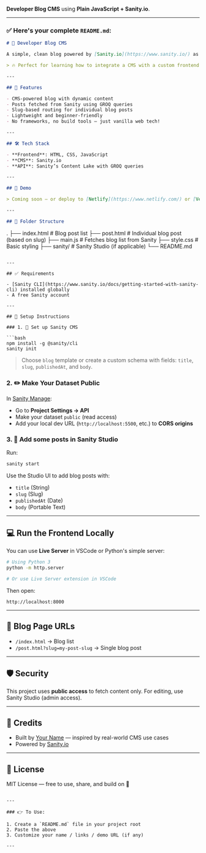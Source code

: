  **Developer Blog CMS** using **Plain JavaScript + Sanity.io**.

---

### ✅ Here's your complete `README.md`:

```md
# 🧠 Developer Blog CMS

A simple, clean blog powered by [Sanity.io](https://www.sanity.io/) as a headless CMS and plain JavaScript for the frontend. Built from scratch without any frameworks — just **HTML**, **CSS**, and **JS**.

> 🔥 Perfect for learning how to integrate a CMS with a custom frontend.

---

## 🚀 Features

- CMS-powered blog with dynamic content
- Posts fetched from Sanity using GROQ queries
- Slug-based routing for individual blog posts
- Lightweight and beginner-friendly
- No frameworks, no build tools — just vanilla web tech!

---

## 🛠️ Tech Stack

- **Frontend**: HTML, CSS, JavaScript
- **CMS**: Sanity.io
- **API**: Sanity’s Content Lake with GROQ queries

---

## 📸 Demo

> Coming soon — or deploy to [Netlify](https://www.netlify.com/) or [Vercel](https://vercel.com/) and drop a link here!

---

## 🧩 Folder Structure

```

.
├── index.html        # Blog post list
├── post.html         # Individual blog post (based on slug)
├── main.js           # Fetches blog list from Sanity
├── style.css         # Basic styling
├── sanity/           # Sanity Studio (if applicable)
└── README.md

````

---

## ✅ Requirements

- [Sanity CLI](https://www.sanity.io/docs/getting-started-with-sanity-cli) installed globally
- A free Sanity account

---

## 🧰 Setup Instructions

### 1. 🧱 Set up Sanity CMS

```bash
npm install -g @sanity/cli
sanity init
````

> Choose `blog` template or create a custom schema with fields: `title`, `slug`, `publishedAt`, and `body`.

### 2. ✏️ Make Your Dataset Public

In [Sanity Manage](https://www.sanity.io/manage):

* Go to **Project Settings → API**
* Make your dataset `public` (read access)
* Add your local dev URL (`http://localhost:5500`, etc.) to **CORS origins**

### 3. 🧪 Add some posts in Sanity Studio

Run:

```bash
sanity start
```

Use the Studio UI to add blog posts with:

* `title` (String)
* `slug` (Slug)
* `publishedAt` (Date)
* `body` (Portable Text)

---

## 💻 Run the Frontend Locally

You can use **Live Server** in VSCode or Python's simple server:

```bash
# Using Python 3
python -m http.server

# Or use Live Server extension in VSCode
```

Then open:

```
http://localhost:8000
```

---

## 📄 Blog Page URLs

* `/index.html` → Blog list
* `/post.html?slug=my-post-slug` → Single blog post

---

## 🛡️ Security

This project uses **public access** to fetch content only. For editing, use Sanity Studio (admin access).

---

## 🎉 Credits

* Built by [Your Name](#) — inspired by real-world CMS use cases
* Powered by [Sanity.io](https://sanity.io)

---

## 📌 License

MIT License — free to use, share, and build on 🚀

```

---

### 👉 To Use:

1. Create a `README.md` file in your project root
2. Paste the above
3. Customize your name / links / demo URL (if any)

---
